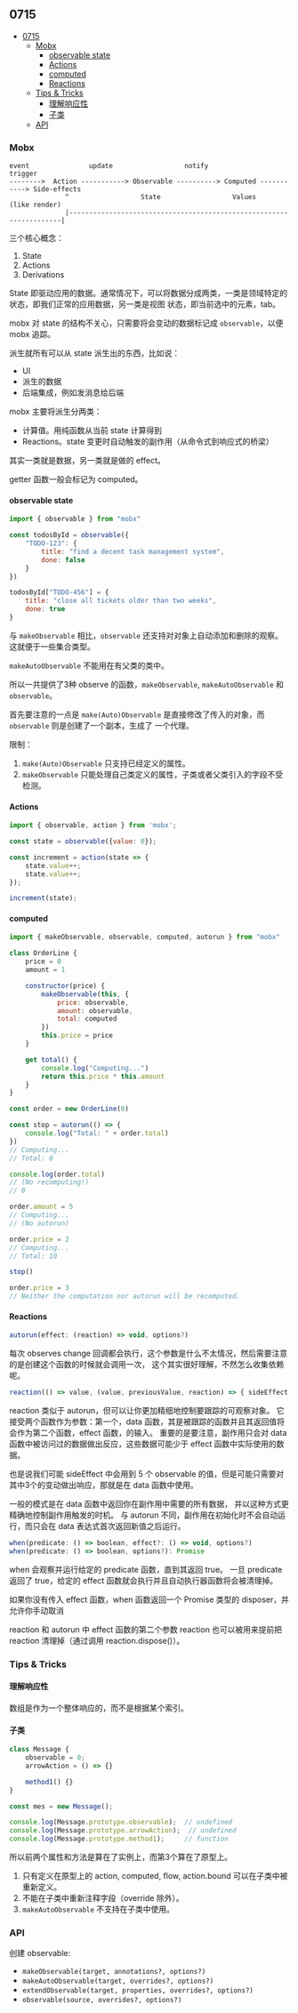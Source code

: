 ## 0715   

<!-- TOC -->

- [0715](#0715)
  - [Mobx](#mobx)
    - [observable state](#observable-state)
    - [Actions](#actions)
    - [computed](#computed)
    - [Reactions](#reactions)
  - [Tips & Tricks](#tips--tricks)
    - [理解响应性](#理解响应性)
    - [子类](#子类)
  - [API](#api)

<!-- /TOC -->

### Mobx

```
event               update                  notify               trigger
-------->  Action -----------> Observable ----------> Computed -----------> Side-effects
              ^                  State                  Values                 (like render)
              |--------------------------------------------------------------------|
```     

三个核心概念：   

1. State
2. Actions
3. Derivations     

State 即驱动应用的数据。通常情况下，可以将数据分成两类，一类是领域特定的状态，即我们正常的应用数据，另一类是视图
状态，即当前选中的元素，tab。    

mobx 对 state 的结构不关心，只需要将会变动的数据标记成 `observable`，以便 mobx 追踪。    

派生就所有可以从 state 派生出的东西，比如说：   

- UI
- 派生的数据
- 后端集成，例如发消息给后端    

mobx 主要将派生分两类：   

- 计算值。用纯函数从当前 state 计算得到
- Reactions。state 变更时自动触发的副作用（从命令式到响应式的桥梁）     

其实一类就是数据，另一类就是做的 effect。    

getter 函数一般会标记为 computed。    

#### observable state    

```js
import { observable } from "mobx"

const todosById = observable({
    "TODO-123": {
        title: "find a decent task management system",
        done: false
    }
})

todosById["TODO-456"] = {
    title: "close all tickets older than two weeks",
    done: true
}
```    

与 `makeObservable` 相比，`observable` 还支持对对象上自动添加和删除的观察。这就便于一些集合类型。    

`makeAutoObservable` 不能用在有父类的类中。   

所以一共提供了3种 observe 的函数，`makeObservable`, `makeAutoObservable` 和 `observable`。   

首先要注意的一点是 `make(Auto)Observable` 是直接修改了传入的对象，而 `observable` 则是创建了一个副本，生成了
一个代理。   

限制：    

1. `make(Auto)Observable` 只支持已经定义的属性。
2. `makeObservable` 只能处理自己类定义的属性，子类或者父类引入的字段不受检测。    

#### Actions    

```js
import { observable, action } from 'mobx';

const state = observable({value: 0});

const increment = action(state => {
    state.value++;
    state.value++;
});

increment(state);
```    

#### computed

```js
import { makeObservable, observable, computed, autorun } from "mobx"

class OrderLine {
    price = 0
    amount = 1

    constructor(price) {
        makeObservable(this, {
            price: observable,
            amount: observable,
            total: computed
        })
        this.price = price
    }

    get total() {
        console.log("Computing...")
        return this.price * this.amount
    }
}

const order = new OrderLine(0)

const stop = autorun(() => {
    console.log("Total: " + order.total)
})
// Computing...
// Total: 0

console.log(order.total)
// (No recomputing!)
// 0

order.amount = 5
// Computing...
// (No autorun)

order.price = 2
// Computing...
// Total: 10

stop()

order.price = 3
// Neither the computation nor autorun will be recomputed.
```    

#### Reactions

```js
autorun(effect: (reaction) => void, options?)
```      

每次 observes change 回调都会执行，这个参数是什么不太情况，然后需要注意的是创建这个函数的时候就会调用一次，
这个其实很好理解，不然怎么收集依赖呢。    

```js
reaction(() => value, (value, previousValue, reaction) => { sideEffect }, options?)
```       

reaction 类似于 autorun，但可以让你更加精细地控制要跟踪的可观察对象。 它接受两个函数作为参数：第一个，data 函数，其是被跟踪的函数并且其返回值将会作为第二个函数，effect 函数，的输入。 重要的是要注意，副作用只会对 data 函数中被访问过的数据做出反应，这些数据可能少于 effect 函数中实际使用的数据。    

也是说我们可能 sideEffect 中会用到 5 个 observable 的值，但是可能只需要对其中3个的变动做出响应，那就是在 data 函数中使用。   

一般的模式是在 data 函数中返回你在副作用中需要的所有数据， 并以这种方式更精确地控制副作用触发的时机。 与 autorun 不同，副作用在初始化时不会自动运行，而只会在 data 表达式首次返回新值之后运行。    

```js
when(predicate: () => boolean, effect?: () => void, options?)
when(predicate: () => boolean, options?): Promise
```   

when 会观察并运行给定的 predicate 函数，直到其返回 true。 一旦 predicate 返回了 true，给定的 effect 函数就会执行并且自动执行器函数将会被清理掉。    

如果你没有传入 effect 函数，when 函数返回一个 Promise 类型的 disposer，并允许你手动取消


reaction 和 autorun 中 effect 函数的第二个参数 reaction 也可以被用来提前把 reaction 清理掉（通过调用 reaction.dispose()）。    

### Tips & Tricks    

#### 理解响应性    

数组是作为一个整体响应的，而不是根据某个索引。   

#### 子类    

```js
class Message {
    observable = 0;
    arrowAction = () => {}

    method1() {}
}

const mes = new Message();

console.log(Message.prototype.observable);  // undefined
console.log(Message.prototype.arrowAction);  // undefined
console.log(Message.prototype.method1);     // function
```      

所以前两个属性和方法是算在了实例上，而第3个算在了原型上。   

1. 只有定义在原型上的 action, computed, flow, action.bound 可以在子类中被重新定义。
2. 不能在子类中重新注释字段（override 除外）。
3. `makeAutoObservable` 不支持在子类中使用。    

### API

创建 observable:  

- `makeObservable(target, annotations?, options?)`
- `makeAutoObservable(target, overrides?, options?)`
- `extendObservable(target, properties, overrides?, options?)`
- `observable(source, overrides?, options?)`